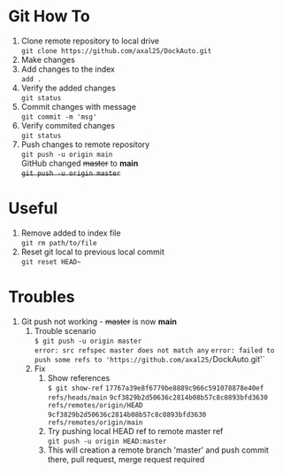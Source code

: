 # Git How To

1. Clone remote repository to local drive  
`git clone https://github.com/axal25/DockAuto.git`
1. Make changes
1. Add changes to the index  
`add .`
1. Verify the added changes  
`git status`
1. Commit changes with message  
`git commit -m 'msg'`
1. Verify commited changes  
`git status`
1. Push changes to remote repository  
`git push -u origin main`  
GitHub changed ~~master~~ to **main**  
~~`git push -u origin master`~~

# Useful

1. Remove added to index file  
`git rm path/to/file`
1. Reset git local to previous local commit  
`git reset HEAD~`

# Troubles
1. Git push not working - ~~master~~ is now **main**
    1. Trouble scenario  
    `$ git push -u origin master`  
    `error: src refspec master does not match any`
    `error: failed to push some refs to 'https://github.com/axal25/`DockAuto.git'`
    1. Fix
        1. Show references  
        `$ git show-ref`
        `17767a39e8f6779be8889c966c591078878e40ef refs/heads/main`
        `9cf3829b2d50636c2814b08b57c8c0893bfd3630 refs/remotes/origin/HEAD`
        `9cf3829b2d50636c2814b08b57c8c0893bfd3630 refs/remotes/origin/main`  
        1. Try pushing local HEAD ref to remote master ref  
        `git push -u origin HEAD:master`
        1. This will creation a remote branch 'master' and push commit there, pull request, merge request required

